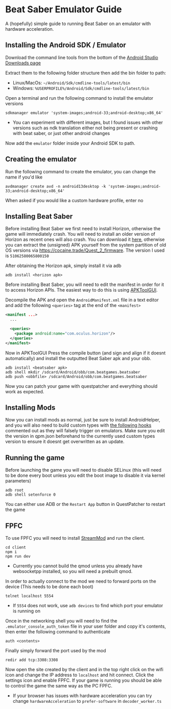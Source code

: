 # Beat Saber Emulator Guide
A (hopefully) simple guide to running Beat Saber on an emulator with hardware acceleration.

## Installing the Android SDK / Emulator
Download the command line tools from the bottom of the [Android Studio Downloads page](https://developer.android.com/studio)

Extract them to the following folder structure then add the bin folder to path:
- Linux/MacOs: `~/Android/Sdk/cmdline-tools/latest/bin`
- Windows: `%USERPROFILE%/Android/Sdk/cmdline-tools/latest/bin`

Open a terminal and run the following command to install the emulator versions

```
sdkmanager emulator 'system-images;android-33;android-desktop;x86_64'
```
- You can experiment with different images, but I found issues with other versions such as ndk translation either not being present or crashing with beat saber, or just other android changes

Now add the `emulator` folder inside your Android SDK to path.

## Creating the emulator
Run the following command to create the emulator, you can change the name if you'd like

```
avdmanager create avd -n android13desktop -k 'system-images;android-33;android-desktop;x86_64'
```

When asked if you would like a custom hardware profile, enter no

## Installing Beat Saber
Before installing Beat Saber we first need to install Horizon, otherwise the game will immediately crash.
You will need to install an older version of Horizon as recent ones will also crash.
You can download it [here](https://www.mediafire.com/file/t6w909bnp4vfefd/Horizon.apk-signed-aligned.apk/file), otherwise you can extract the (unsigned) APK yourself from the system partition of old OS versions via https://cocaine.trade/Quest_2_firmware. The version I used is `51062580065800150`

After obtaining the Horizon apk, simply install it via adb

```
adb install <horizon apk>
```

Before installing Beat Saber, you will need to edit the manifest in order for it to access Horizon APIs. The easiest way to do this is using [APKToolGUI](https://github.com/AndnixSH/APKToolGUI).

Decompile the APK and open the `AndroidManifest.xml` file in a text editor and add the following `<queries>` tag at the end of the `<manifest>`

```xml
<manifest ...>
  ...

  <queries>
    <package android:name="com.oculus.horizon"/>
  </queries>
</manifest>
```

Now in APKToolGUI Press the compile button (and sign and align if it doesnt automatically) and install the outputted Beat Saber apk and your obb.

```
adb install <beatsaber apk>
adb shell mkdir /sdcard/Android/obb/com.beatgames.beatsaber
adb push <obbfile> /sdcard/Android/obb/com.beatgames.beatsaber
```

Now you can patch your game with questpatcher and everything should work as expected.

## Installing Mods

Now you can install mods as normal, just be sure to install AndroidHelper, and you will also need to build custom types with [the following hooks](https://github.com/QuestPackageManager/Il2CppQuestTypePatching/blob/57ce4d6a8e0c7a1b847483d0a90f18196e72deb2/src/register.cpp#L658-L660) commented out as they will falsely trigger on emulators. Make sure you edit the version in qpm.json beforehand to the currently used custom types version to ensure it doesnt get overwritten as an update.

## Running the game
Before launching the game you will need to disable SELinux (this will need to be done every boot unless you edit the boot image to disable it via kernel parameters)
```
adb root
adb shell setenforce 0
```

You can either use ADB or the `Restart App` button in QuestPatcher to restart the game

## FPFC

To use FPFC you will need to install [StreamMod](https://github.com/Metalit/StreamMod) and run the client.
```
cd client
npm i
npm run dev
```
- Currently you cannot build the qmod unless you already have websocketpp installed, so you will need a prebuilt qmod.

In order to actually connect to the mod we need to forward ports on the device (This needs to be done each boot)
```
telnet localhost 5554
```
- If `5554` does not work, use `adb devices` to find which port your emulator is running on

Once in the networking shell you will need to find the `.emulator_console_auth_token` file in your user folder and copy it's contents, then enter the following command to authenticate
```
auth <contents>
```
Finally simply forward the port used by the mod
```
redir add tcp:3308:3308
```

Now open the site created by the client and in the top right click on the wifi icon and change the IP address to `localhost` and hit connect. Click the settings icon and enable FPFC. If your game is running you should be able to control the game the same way as the PC FPFC.
- If your browser has issues with hardware acceleration you can try change `hardwareAcceleration` to `prefer-software` in `decoder_worker.ts`
